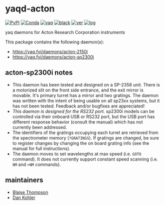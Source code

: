 # yaqd-acton

[![PyPI](https://img.shields.io/pypi/v/yaqd-acton)](https://pypi.org/project/yaqd-acton)
[![Conda](https://img.shields.io/conda/vn/conda-forge/yaqd-acton)](https://anaconda.org/conda-forge/yaqd-acton)
[![yaq](https://img.shields.io/badge/framework-yaq-orange)](https://yaq.fyi/)
[![black](https://img.shields.io/badge/code--style-black-black)](https://black.readthedocs.io/)
[![ver](https://img.shields.io/badge/calver-YYYY.0M.MICRO-blue)](https://calver.org/)
[![log](https://img.shields.io/badge/change-log-informational)](https://gitlab.com/yaq/yaqd-acton/-/blob/main/CHANGELOG.md)

yaq daemons for Acton Research Corporation instruments

This package contains the following daemon(s):

- https://yaq.fyi/daemons/acton-2150i
- https://yaq.fyi/daemons/acton-sp2300i

## acton-sp2300i notes
* This daemon has been tested and designed on a SP-2358 unit. There is a motorized slit on the front side entrance, and the exit mirror is movable. It's primary turret has a mirror and two gratings. The daemon was written with the intent of being usable on all sp23xx systems, but it has not been tested. Feedback and/or bugfixes are appreciated!
* _This daemon is designed for the RS232 port._ sp2300i models can be controlled via their onboard USB or RS232 port, but the USB port has different response behavior (consult the manual) which has not currently been addressed. 
* The identifiers of the gratings occupying each turret are retrieved from the spectrometer memory (`?GRATINGS`).  If gratings are changed, be sure to register changes by changing the on board grating info (see the manual for full instructions).
* The daemon moves to set wavelengths at max speed (i.e. `GOTO` command).  It does not currently support constant speed scanning (i.e. `NM` and `>NM` commands).  

## maintainers

- [Blaise Thompson](https://github.com/untzag)
- [Dan Kohler](https://github.com/ddkohler)


